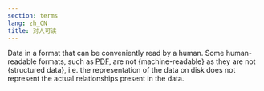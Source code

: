 ```yaml
---
section: terms
lang: zh_CN
title: 对人可读
---
```


Data in a format that can be conveniently read by a human. Some human-readable formats, such as [PDF](/glossary/en/terms/pdf/), are not {machine-readable} as they are not {structured data}, i.e. the representation of the data on disk does not represent the actual relationships present in the data.